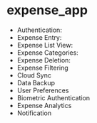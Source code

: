 # expense_app
- Authentication:
- Expense Entry: 
- Expense List View:
- Expense Categories: 
- Expense Deletion:
- Expense Filtering
- Cloud Sync
- Data Backup
- User Preferences
- Biometric Authentication
- Expense Analytics
- Notification

